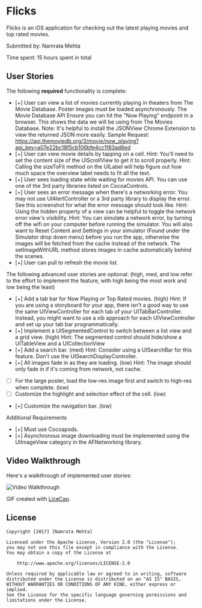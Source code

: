 # Flicks

Flicks is an iOS application for checking out the latest playing movies and top rated movies.

Submitted by: Namrata Mehta

Time spent: 15 hours spent in total

## User Stories

The following **required** functionality is complete:

* [+] User can view a list of movies currently playing in theaters from The Movie Database. Poster images must be loaded asynchronously.
The Movie Database API
Ensure you can hit the "Now Playing" endpoint in a browser. This shows the data we will be using from The Movies Database.
Note: It's helpful to install the JSONView Chrome Extension to view the returned JSON more easily.
Sample Request: https://api.themoviedb.org/3/movie/now_playing?api_key=a07e22bc18f5cb106bfe4cc1f83ad8ed
* [+] User can view movie details by tapping on a cell.
Hint: You'll need to set the content size of the UIScrollView to get it to scroll properly.
Hint: Calling the sizeToFit method on the UILabel will help figure out how much space the overview label needs to fit all the text.
* [+] User sees loading state while waiting for movies API. You can use one of the 3rd party libraries listed on CocoaControls.
* [+] User sees an error message when there's a networking error. You may not use UIAlertController or a 3rd party library to display the error. See this screenshot for what the error message should look like.
Hint: Using the hidden property of a view can be helpful to toggle the network error view's visibility.
Hint: You can simulate a network error, by turning off the wifi on your computer before running the simulator. You will also want to Reset Content and Settings in your simulator (Found under the Simulator drop down menu) before you run the app, otherwise the images will be fetched from the cache instead of the network. The setImageWithURL method stores images in cache automatically behind the scenes.
* [+] User can pull to refresh the movie list.

The following advanced user stories are optional: 
(high, med, and low refer to the effort to implement the feature, with high being the most work and low being the least)

* [+] Add a tab bar for Now Playing or Top Rated movies. (high)
Hint: If you are using a storyboard for your app, there isn't a good way to use the same UIViewController for each tab of your UITabBarController. Instead, you might want to use a xib approach for each UIViewController and set up your tab bar programmatically.
* [+] Implement a UISegmentedControl to switch between a list view and a grid view. (high)
Hint: The segmented control should hide/show a UITableView and a UICollectionView
* [+] Add a search bar. (med)
Hint: Consider using a UISearchBar for this feature. Don't use the UISearchDisplayController.
* [+] All images fade in as they are loading. (low)
Hint: The image should only fade in if it's coming from network, not cache.
* [ ] For the large poster, load the low-res image first and switch to high-res when complete. (low)
* [ ] Customize the highlight and selection effect of the cell. (low)
* [+] Customize the navigation bar. (low)

Additional Requirements
* [+] Must use Cocoapods.
* [+] Asynchronous image downloading must be implemented using the UIImageView category in the AFNetworking library.

## Video Walkthrough 

Here's a walkthrough of implemented user stories:

<img src='https://github.com/Nams2/Flicks/blob/master/flicksGIF.gif' title='Flicks Video Walkthrough' width='' alt='Video Walkthrough' />

GIF created with [LiceCap](http://www.cockos.com/licecap/).


## License

    Copyright [2017] [Namrata Mehta]

    Licensed under the Apache License, Version 2.0 (the "License");
    you may not use this file except in compliance with the License.
    You may obtain a copy of the License at

        http://www.apache.org/licenses/LICENSE-2.0

    Unless required by applicable law or agreed to in writing, software
    distributed under the License is distributed on an "AS IS" BASIS,
    WITHOUT WARRANTIES OR CONDITIONS OF ANY KIND, either express or implied.
    See the License for the specific language governing permissions and
    limitations under the License.







